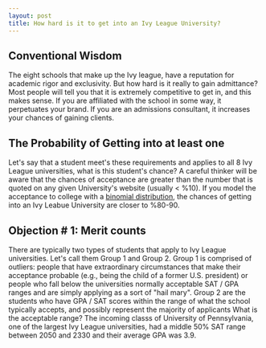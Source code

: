 ```yaml
---
layout: post
title: How hard is it to get into an Ivy League University?
---
```


## Conventional Wisdom
The eight schools that make up the Ivy league, have a reputation for academic rigor and exclusivity. But how hard is it really to gain admittance? Most people will tell you that it is extremely competitive to get in, and this makes sense. If you are affiliated with the school in some way, it perpetuates your brand. If you are an admissions consultant, it increases your chances of gaining clients.

## The Probability of Getting into at least one
Let's say that a student meet's these requirements and applies to all 8 Ivy League universities, what is this student's chance? A careful thinker will be aware that the chances of acceptance are greater than the number that is quoted on any given University's website (usually < %10). If you model the acceptance to college with a [binomial distribution](http://en.wikipedia.org/wiki/Binomial_distribution), the chances of getting into an Ivy Leabue University are closer to %80-90.

## Objection # 1: Merit counts
There are typically two types of students that apply to Ivy League universities. Let's call them Group 1 and Group 2. Group 1 is comprised of outliers: people that have extraordinary circumstances that make their acceptance probable (e.g., being the child of a former U.S. president) or people who fall below the universities normally acceptable SAT / GPA ranges and are simply applying as a sort of "hail mary". Group 2 are the students who have GPA / SAT scores within the range of what the school typically accepts, and possibly represent the majority of applicants What is the acceptable range? The incoming classs of University of Pennsylvania, one of the largest Ivy League universities, had a middle 50% SAT range between 2050 and 2330 and their average GPA was 3.9.